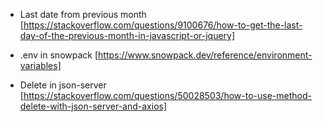 * Last date from previous month [https://stackoverflow.com/questions/9100676/how-to-get-the-last-day-of-the-previous-month-in-javascript-or-jquery]

* .env in snowpack [https://www.snowpack.dev/reference/environment-variables]

* Delete in json-server [https://stackoverflow.com/questions/50028503/how-to-use-method-delete-with-json-server-and-axios]